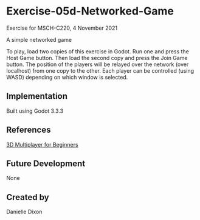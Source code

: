 # Exercise-05d-Networked-Game
Exercise for MSCH-C220, 4 November 2021

A simple networked game

To play, load two copies of this exercise in Godot. Run one and press the Host Game button. Then load the second copy and press the Join Game button. The position of the players will be relayed over the network (over localhost) from one copy to the other. Each player can be controlled (using WASD) depending on which window is selected.

## Implementation
Built using Godot 3.3.3

## References
[3D Multiplayer for Beginners](https://www.youtube.com/watch?v=K0luHLZxjBA)

## Future Development
None

## Created by 
Danielle Dixon
```

